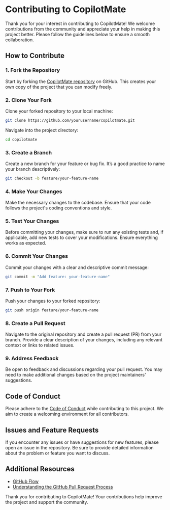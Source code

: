 # Contributing to CopilotMate

Thank you for your interest in contributing to CopilotMate! We welcome contributions from the community and appreciate your help in making this project better. Please follow the guidelines below to ensure a smooth collaboration.

## How to Contribute

### 1. Fork the Repository

Start by forking the [CopilotMate repository](https://github.com/yourusername/copilotmate) on GitHub. This creates your own copy of the project that you can modify freely.

### 2. Clone Your Fork

Clone your forked repository to your local machine:

```bash
git clone https://github.com/yourusername/copilotmate.git
```

Navigate into the project directory:

```bash
cd copilotmate
```

### 3. Create a Branch

Create a new branch for your feature or bug fix. It’s a good practice to name your branch descriptively:

```bash
git checkout -b feature/your-feature-name
```

### 4. Make Your Changes

Make the necessary changes to the codebase. Ensure that your code follows the project's coding conventions and style.

### 5. Test Your Changes

Before committing your changes, make sure to run any existing tests and, if applicable, add new tests to cover your modifications. Ensure everything works as expected.

### 6. Commit Your Changes

Commit your changes with a clear and descriptive commit message:

```bash
git commit -m "Add feature: your-feature-name"
```

### 7. Push to Your Fork

Push your changes to your forked repository:

```bash
git push origin feature/your-feature-name
```

### 8. Create a Pull Request

Navigate to the original repository and create a pull request (PR) from your branch. Provide a clear description of your changes, including any relevant context or links to related issues.

### 9. Address Feedback

Be open to feedback and discussions regarding your pull request. You may need to make additional changes based on the project maintainers’ suggestions.

## Code of Conduct

Please adhere to the [Code of Conduct](CODE_OF_CONDUCT.md) while contributing to this project. We aim to create a welcoming environment for all contributors.

## Issues and Feature Requests

If you encounter any issues or have suggestions for new features, please open an issue in the repository. Be sure to provide detailed information about the problem or feature you want to discuss.

## Additional Resources

- [GitHub Flow](https://guides.github.com/introduction/flow/)
- [Understanding the GitHub Pull Request Process](https://docs.github.com/en/github/collaborating-with-issues-and-pull-requests/about-pull-requests)

Thank you for contributing to CopilotMate! Your contributions help improve the project and support the community.
